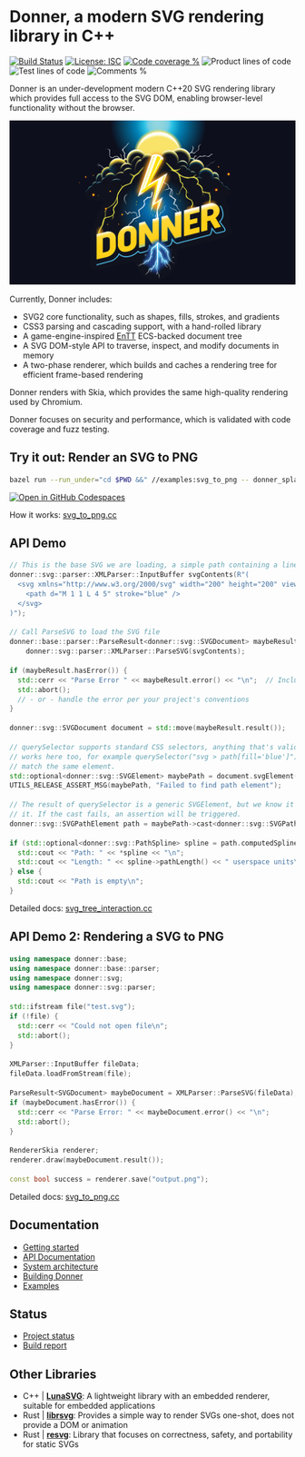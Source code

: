 # Donner, a modern SVG rendering library in C++

[![Build Status](https://github.com/jwmcglynn/donner/actions/workflows/main.yml/badge.svg)](https://github.com/jwmcglynn/donner/actions/workflows/main.yml) [![License: ISC](https://img.shields.io/badge/License-ISC-blue.svg)](https://opensource.org/licenses/ISC) [![Code coverage %](https://codecov.io/gh/jwmcglynn/donner/branch/main/graph/badge.svg?token=Z3YJZNKGU0)](https://codecov.io/gh/jwmcglynn/donner) ![Product lines of code](https://gist.githubusercontent.com/jwmcglynn/91f7f490a72af9c06506c8176729d218/raw/loc.svg) ![Test lines of code](https://gist.githubusercontent.com/jwmcglynn/91f7f490a72af9c06506c8176729d218/raw/loc-tests.svg)
![Comments %](https://gist.githubusercontent.com/jwmcglynn/91f7f490a72af9c06506c8176729d218/raw/comments.svg)

Donner is an under-development modern C++20 SVG rendering library which provides full access to the SVG DOM, enabling browser-level functionality without the browser.

![Donner splash image](donner_splash.svg)

Currently, Donner includes:

- SVG2 core functionality, such as shapes, fills, strokes, and gradients
- CSS3 parsing and cascading support, with a hand-rolled library
- A game-engine-inspired [EnTT](https://github.com/skypjack/entt) ECS-backed document tree
- A SVG DOM-style API to traverse, inspect, and modify documents in memory
- A two-phase renderer, which builds and caches a rendering tree for efficient frame-based rendering

Donner renders with Skia, which provides the same high-quality rendering used by Chromium.

Donner focuses on security and performance, which is validated with code coverage and fuzz testing.

## Try it out: Render an SVG to PNG

```sh
bazel run --run_under="cd $PWD &&" //examples:svg_to_png -- donner_splash.svg
```

[![Open in GitHub Codespaces](https://github.com/codespaces/badge.svg)](https://codespaces.new/jwmcglynn/donner)

How it works: [svg_to_png.cc](https://jwmcglynn.github.io/donner/svg_to_png_8cc-example.html)

## API Demo

```cpp
// This is the base SVG we are loading, a simple path containing a line
donner::svg::parser::XMLParser::InputBuffer svgContents(R"(
  <svg xmlns="http://www.w3.org/2000/svg" width="200" height="200" viewBox="0 0 10 10">
    <path d="M 1 1 L 4 5" stroke="blue" />
  </svg>
)");

// Call ParseSVG to load the SVG file
donner::base::parser::ParseResult<donner::svg::SVGDocument> maybeResult =
    donner::svg::parser::XMLParser::ParseSVG(svgContents);

if (maybeResult.hasError()) {
  std::cerr << "Parse Error " << maybeResult.error() << "\n";  // Includes line:column and reason
  std::abort();
  // - or - handle the error per your project's conventions
}

donner::svg::SVGDocument document = std::move(maybeResult.result());

// querySelector supports standard CSS selectors, anything that's valid when defining a CSS rule
// works here too, for example querySelector("svg > path[fill='blue']") is also valid and will
// match the same element.
std::optional<donner::svg::SVGElement> maybePath = document.svgElement().querySelector("path");
UTILS_RELEASE_ASSERT_MSG(maybePath, "Failed to find path element");

// The result of querySelector is a generic SVGElement, but we know it's a path, so we can cast
// it. If the cast fails, an assertion will be triggered.
donner::svg::SVGPathElement path = maybePath->cast<donner::svg::SVGPathElement>();

if (std::optional<donner::svg::PathSpline> spline = path.computedSpline()) {
  std::cout << "Path: " << *spline << "\n";
  std::cout << "Length: " << spline->pathLength() << " userspace units\n";
} else {
  std::cout << "Path is empty\n";
}
```

Detailed docs: [svg_tree_interaction.cc](https://jwmcglynn.github.io/donner/svg_tree_interaction_8cc-example.html)

## API Demo 2: Rendering a SVG to PNG
```cpp
using namespace donner::base;
using namespace donner::base::parser;
using namespace donner::svg;
using namespace donner::svg::parser;

std::ifstream file("test.svg");
if (!file) {
  std::cerr << "Could not open file\n";
  std::abort();
}

XMLParser::InputBuffer fileData;
fileData.loadFromStream(file);

ParseResult<SVGDocument> maybeDocument = XMLParser::ParseSVG(fileData);
if (maybeDocument.hasError()) {
  std::cerr << "Parse Error: " << maybeDocument.error() << "\n";
  std::abort();
}

RendererSkia renderer;
renderer.draw(maybeDocument.result());

const bool success = renderer.save("output.png");
```

Detailed docs: [svg_to_png.cc](https://jwmcglynn.github.io/donner/svg_to_png_8cc-example.html)

## Documentation

- [Getting started](https://jwmcglynn.github.io/donner/GettingStarted.html)
- [API Documentation](https://jwmcglynn.github.io/donner/DonnerAPI.html)
- [System architecture](https://jwmcglynn.github.io/donner/SystemArchitecture.html)
- [Building Donner](https://jwmcglynn.github.io/donner/BuildingDonner.html)
- [Examples](https://jwmcglynn.github.io/donner/examples.html)

## Status

- [Project status](https://github.com/jwmcglynn/donner/issues/149)
- [Build report](docs/build_report.md)

## Other Libraries

- C++ | **[LunaSVG](https://github.com/sammycage/lunasvg)**: A lightweight library with an embedded renderer, suitable for embedded applications
- Rust | **[librsvg](https://gitlab.gnome.org/GNOME/librsvg)**: Provides a simple way to render SVGs one-shot, does not provide a DOM or animation
- Rust | **[resvg](https://github.com/RazrFalcon/resvg)**: Library that focuses on correctness, safety, and portability for static SVGs
